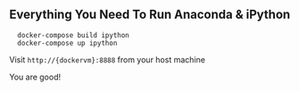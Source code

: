## Everything You Need To Run Anaconda & iPython

```
  docker-compose build ipython
  docker-compose up ipython
```

Visit `http://{dockervm}:8888` from your host machine

You are good!
